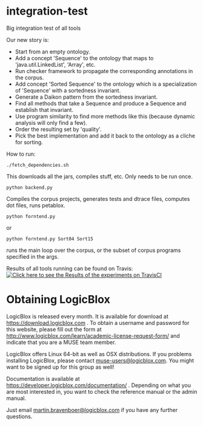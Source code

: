 # integration-test
Big integration test of all tools

Our new story is: 
- Start from an empty ontology.
- Add a concept 'Sequence' to the ontology that maps to 'java.util.LinkedList', 'Array', etc.
- Run checker framework to propagate the corresponding annotations in the corpus.
- Add concept 'Sorted Sequence' to the ontology which is a specialization of 'Sequence' with a sortedness invariant.
- Generate a Daikon pattern from the sortedness invariant.
- Find all methods that take a Sequence and produce a Sequence and establish that invariant.
- Use program similarity to find more methods like this (because dynamic analysis will only find a few).
- Order the resulting set by 'quality'.
- Pick the best implementation and add it back to the ontology as a cliche for sorting.

How to run:

    ./fetch_dependencies.sh  

This downloads all the jars, compiles stuff, etc. Only needs to be run once.

    python backend.py

Compiles the corpus projects, generates tests and dtrace files, computes dot files, runs petablox.

    python forntend.py

or

    python forntend.py Sort04 Sort15

runs the main loop over the corpus, or the subset of corpus programs specified in the args.


Results of all tools running can be found on Travis: 
[![Click here to see the Results of the experiments on TravisCI](https://travis-ci.org/aas-integration/integration-test.svg?branch=master)](https://travis-ci.org/aas-integration/integration-test)

# Obtaining LogicBlox

LogicBlox is released every month. It is available for download at
https://download.logicblox.com . To obtain a username and password for
this website, please fill out the form at
http://www.logicblox.com/learn/academic-license-request-form/ and
indicate that you are a MUSE team member.

LogicBlox offers Linux 64-bit as well as OSX distributions. If you
problems installing LogicBlox, please contact
muse-users@logicblox.com. You might want to be signed up for this
group as well!

Documentation is available at
https://developer.logicblox.com/documentation/ . Depending on what you
are most interested in, you want to check the reference manual or the
admin manual.

Just email martin.bravenboer@logicblox.com if you have any further
questions.
